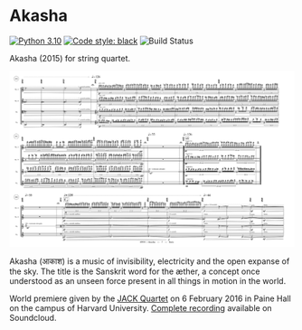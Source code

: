 Akasha
======

[![Python 3.10](
    https://img.shields.io/badge/python-3.10-blue.svg)](
    https://www.python.org/downloads/release/python-310/)
[![Code style: black](
    https://img.shields.io/badge/code%20style-black-000000.svg)](
    https://github.com/ambv/black)
![Build Status](
    https://github.com/trevorbaca/akasha/actions/workflows/main.yml/badge.svg)

Akasha (2015) for string quartet.

![Akasha page 7](akasha.png)

Akasha (आकाश) is a music of invisibility, electricity and the open expanse of the sky. The
title is the Sanskrit word for the æther, a concept once understood as an unseen force
present in all things in motion in the world. 

World premiere given by the [JACK Quartet](http:/jackquartet.com) on 6 February 2016 in
Paine Hall on the campus of Harvard University. [Complete
recording](https://soundcloud.com/trevorbaca/akasha) available on Soundcloud.
